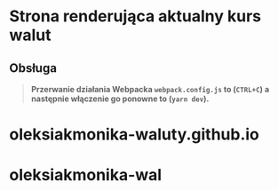 # Strona renderująca aktualny kurs walut

## Obsługa

> **Przerwanie działania Webpacka `webpack.config.js` to (`CTRL+C`) a następnie włączenie go ponowne to (`yarn dev`).**


# oleksiakmonika-waluty.github.io
# oleksiakmonika-wal
